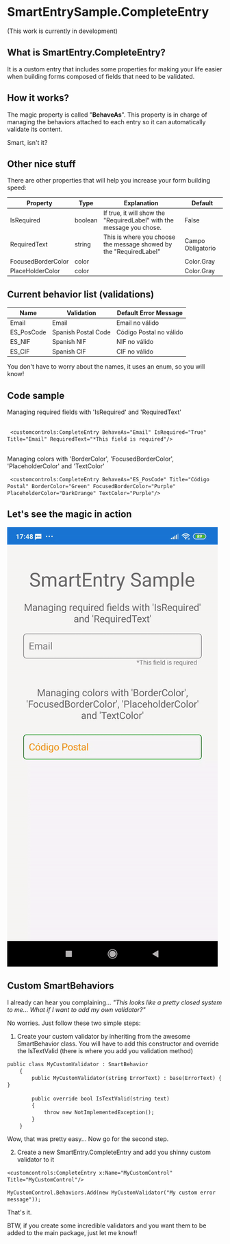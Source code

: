 # SmartEntrySample.CompleteEntry

(This work is currently in development)

## What is SmartEntry.CompleteEntry?

It is a custom entry that includes some properties for making your life easier when building forms composed of fields that need to be validated.

## How it works?

The magic property is called "<b>BehaveAs</b>". This property is in charge of managing the behaviors attached to each entry so it can automatically validate its content.

Smart, isn't it?

## Other nice stuff

There are other properties that will help you increase your form building speed:

Property | Type | Explanation | Default |
-------- | ---- | ----------- | --------|
IsRequired| boolean |If true, it will show the "RequiredLabel" with the message you chose.| False |
RequiredText| string |This is where you choose the message showed by the "RequiredLabel"| Campo Obligatorio |
FocusedBorderColor| color ||  Color.Gray |
PlaceHolderColor| color ||  Color.Gray |

## Current behavior list (validations)

Name | Validation | Default Error Message |
-------- | ---- | ----------- |
Email | Email | Email no válido | 
ES_PosCode | Spanish Postal Code | Código Postal no válido|
ES_NIF | Spanish NIF | NIF no válido | 
ES_CIF | Spanish CIF | CIF no válido | 


You don't have to worry about the names, it uses an enum, so you will know!

## Code sample

Managing required fields with 'IsRequired' and 'RequiredText'
```

 <customcontrols:CompleteEntry BehaveAs="Email" IsRequired="True" Title="Email" RequiredText="*This field is required"/>
 
 ```
 
 Managing colors with 'BorderColor', 'FocusedBorderColor', 'PlaceholderColor' and 'TextColor'
 
 ```
  <customcontrols:CompleteEntry BehaveAs="ES_PosCode" Title="Código Postal" BorderColor="Green" FocusedBorderColor="Purple" PlaceholderColor="DarkOrange" TextColor="Purple"/>
```
## Let's see the magic in action
![me](https://github.com/Jose-Develaw/SmartEntrySample/blob/master/SampleGif.gif)


## Custom SmartBehaviors

I already can hear you complaining... <em>"This looks like a pretty closed system to me... What if I want to add my own validator?"</em>

No worries. Just follow these two simple steps:

1) Create your custom validator by inheriting from the awesome SmartBehavior class. You will have to add this constructor and override the IsTextValid (there is where you add you validation method)

```
public class MyCustomValidator : SmartBehavior
    {
        public MyCustomValidator(string ErrorText) : base(ErrorText) { }

        public override bool IsTextValid(string text)
        {
            throw new NotImplementedException();
        }
    }
   ```
   
   Wow, that was pretty easy... Now go for the second step.

2) Create a new SmartEntry.CompleteEntry and add you shinny custom validator to it

```
<customcontrols:CompleteEntry x:Name="MyCustomControl" Title="MyCustomControl"/>
```
```
MyCustomControl.Behaviors.Add(new MyCustomValidator("My custom error message"));

```

That's it.

BTW, if you create some incredible validators and you want them to be added to the main package, just let me know!!


